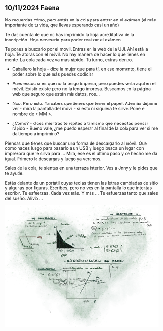 ## 10/11/2024 Faena

No recuerdas cómo, pero estás en la cola para entrar en el exámen (el más importante de tu vida, que llevas esperando casi un año)

Te das cuenta de que no has imprimido la hoja acreditativa de la inscripción.
Hoja necesaria para poder realizar el exámen.

Te pones a buscarlo por el movil.
Entras en la web de la UJI.
Ahí está la hoja.
Te atoras con el móvil.
No hay manera de hacer lo que tienes en mente.
La cola cada vez va mas rápido.
Tu turno, entras dentro.

- Caballero la hoja - dice la mujer que para tí, en ese momento, tiene el poder sobre lo que más puedes codiciar

- Pues escucha es que no la tengo impresa, pero puedes verla aquí en el móvil. Existir existe pero no la tengo impresa. Buscamos en la página web que seguro que están mis datos, nos...

- Noo. Pero esto. Ya sabes que tienes que tener el papel. Además dejame ver - mira la pantalla del móvil - si esto ni siquiera te sirve. Pone el nombre de < MM >.

- ¿Como? - dices mientras te repites a ti mismo que necesitas pensar rápido - Bueno vale, ¿me puedo esperar al final de la cola para ver si me da tiempo a imprimirlo?

Piensas que tienes que buscar una forma de descargarlo al móvil. Que como haces luego para pasarlo a un USB y luego busca un lugar con impresora que te sirva para ...
Mira, ese es el último paso y de hecho me da igual.
Primero lo descargas y luego ya veremos.

Sales de la cola, te sientas en una terraza interior.
Ves a Jnny y le pides que te ayude.

Estás delante de un portatil cuyas teclas tienen las letras cambiadas de sitio y algunas por figuras.
Escribes, pero no ves en la pantalla lo que intentas escribir. Te esfuerzas. Cada vez más. Y más ...
Te esfuerzas tanto que sales del sueño. Alivio ...

![melt my brain](https://raw.githubusercontent.com/ddavb/ddavb.github.io/master/_images/apuntes.png)

